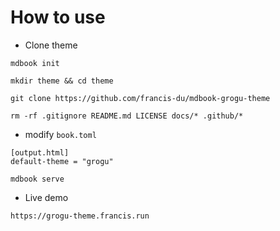 # How to use

- Clone theme

```shell
mdbook init 

mkdir theme && cd theme
 
git clone https://github.com/francis-du/mdbook-grogu-theme
 
rm -rf .gitignore README.md LICENSE docs/* .github/*
```

- modify `book.toml`

```shell
[output.html]
default-theme = "grogu"

mdbook serve
```

- Live demo

```shell
https://grogu-theme.francis.run
```